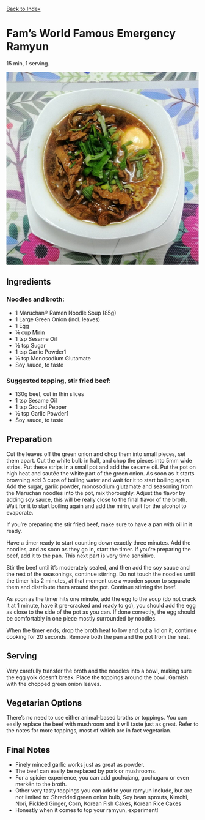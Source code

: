 [Back to Index](../../index.md)

# Fam’s World Famous Emergency Ramyun

15 min, 1 serving.

![A plate of RAMYUN](dish.jpg)

## Ingredients
### Noodles and broth:

- 1 Maruchan® Ramen Noodle Soup (85g)
- 1 Large Green Onion (incl. leaves)
- 1 Egg
- ¼ cup Mirin
- 1 tsp Sesame Oil
- ½ tsp Sugar
- 1 tsp Garlic Powder1
- ½ tsp Monosodium Glutamate
- Soy sauce, to taste

### Suggested topping, stir fried beef:

- 130g beef, cut in thin slices
- 1 tsp Sesame Oil
- 1 tsp Ground Pepper
- ½ tsp Garlic Powder1
- Soy sauce, to taste

## Preparation
Cut the leaves off the green onion and chop them into small pieces, set them apart. Cut the white bulb in half, and chop the pieces into 5mm wide strips. Put these strips in a small pot and add the sesame oil. Put the pot on high heat and sautée the white part of the green onion. As soon as it starts browning add 3 cups of boiling water and wait for it to start boiling again. Add the sugar, garlic powder, monosodium glutamate and seasoning from the Maruchan noodles into the pot, mix thoroughly. Adjust the flavor by adding soy sauce, this will be really close to the final flavor of the broth. Wait for it to start boiling again and add the mirin, wait for the alcohol to evaporate.

If you’re preparing the stir fried beef, make sure to have a pan with oil in it ready.

Have a timer ready to start counting down exactly three minutes. Add the noodles, and as soon as they go in, start the timer. If you’re preparing the beef, add it to the pan. This next part is very time sensitive.

Stir the beef until it’s moderately sealed, and then add the soy sauce and the rest of the seasonings, continue stirring. Do not touch the noodles until the timer hits 2 minutes, at that moment use a wooden spoon to separate them and distribute them around the pot. Continue stirring the beef.

As soon as the timer hits one minute, add the egg to the soup (do not crack it at 1 minute, have it pre-cracked and ready to go), you should add the egg as close to the side of the pot as you can. If done correctly, the egg should be comfortably in one piece mostly surrounded by noodles.

When the timer ends, drop the broth heat to low and put a lid on it, continue cooking for 20 seconds. Remove both the pan and the pot from the heat. 

## Serving
Very carefully transfer the broth and the noodles into a bowl, making sure the egg yolk doesn’t break. Place the toppings around the bowl. Garnish with the chopped green onion leaves.

## Vegetarian Options
There’s no need to use either animal-based broths or toppings. You can easily replace the beef with mushroom and it will taste just as great. Refer to the notes for more toppings, most of which are in fact vegetarian.

## Final Notes
- Finely minced garlic works just as great as powder.
- The beef can easily be replaced by pork or mushrooms.
- For a spicier experience, you can add gochujang, gochugaru or even merkén to the broth.
- Other very tasty toppings you can add to your ramyun include, but are not limited to: Shredded green onion bulb, Soy bean sprouts, Kimchi, Nori, Pickled Ginger, Corn, Korean Fish Cakes, Korean Rice Cakes
- Honestly when it comes to top your ramyun, experiment!